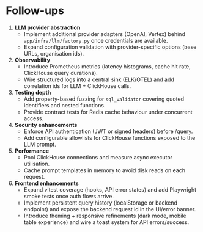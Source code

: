 # Follow-ups

1. **LLM provider abstraction**
   - Implement additional provider adapters (OpenAI, Vertex) behind `app/infra/llm/factory.py` once credentials are available.
   - Expand configuration validation with provider-specific options (base URLs, organisation ids).
2. **Observability**
   - Introduce Prometheus metrics (latency histograms, cache hit rate, ClickHouse query durations).
   - Wire structured logs into a central sink (ELK/OTEL) and add correlation ids for LLM + ClickHouse calls.
3. **Testing depth**
   - Add property-based fuzzing for `sql_validator` covering quoted identifiers and nested functions.
   - Provide contract tests for Redis cache behaviour under concurrent access.
4. **Security enhancements**
   - Enforce API authentication (JWT or signed headers) before /query.
   - Add configurable allowlists for ClickHouse functions exposed to the LLM prompt.
5. **Performance**
   - Pool ClickHouse connections and measure async executor utilisation.
   - Cache prompt templates in memory to avoid disk reads on each request.
6. **Frontend enhancements**
   - Expand vitest coverage (hooks, API error states) and add Playwright smoke tests once auth flows arrive.
   - Implement persistent query history (localStorage or backend endpoint) and expose the backend request id in the UI/error banner.
   - Introduce theming + responsive refinements (dark mode, mobile table experience) and wire a toast system for API errors/success.

